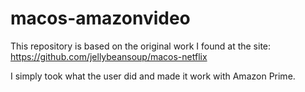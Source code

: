 # macos-amazonvideo

This repository is based on the original work I found at the site: https://github.com/jellybeansoup/macos-netflix

I simply took what the user did and made it work with Amazon Prime.
